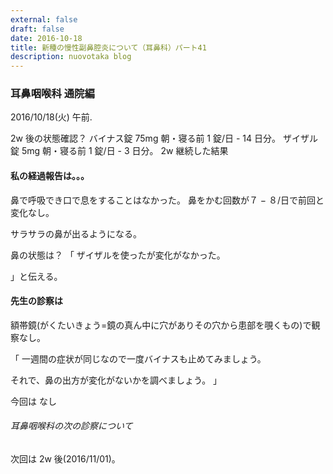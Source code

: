 ```yaml
---
external: false
draft: false
date: 2016-10-18
title: 新種の慢性副鼻腔炎について（耳鼻科）パート41
description: nuovotaka blog
---
```


### 耳鼻咽喉科 通院編

2016/10/18(火) 午前.

2w 後の状態確認？
バイナス錠 75mg 朝・寝る前 1 錠/日 - 14 日分。
ザイザル錠 5mg 朝・寝る前 1 錠/日 - 3 日分。
2w 継続した結果

#### 私の経過報告は。。。

鼻で呼吸でき口で息をすることはなかった。
鼻をかむ回数が７ − ８/日で前回と変化なし。

サラサラの鼻が出るようになる。

鼻の状態は？
「
ザイザルを使ったが変化がなかった。

」と伝える。

#### 先生の診察は

額帯鏡(がくたいきょう=鏡の真ん中に穴がありその穴から患部を覗くもの)で観察なし。

「
一週間の症状が同じなので一度バイナスも止めてみましょう。

それで、鼻の出方が変化がないかを調べましょう。
」

今回は
なし

###### 耳鼻咽喉科の次の診察について

次回は 2w 後(2016/11/01)。
